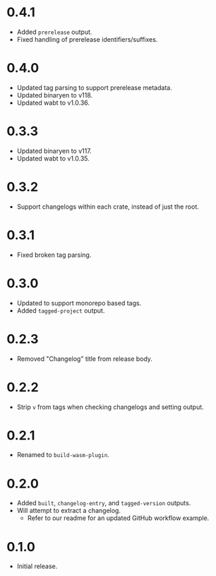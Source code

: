 # 0.4.1

- Added `prerelease` output.
- Fixed handling of prerelease identifiers/suffixes.

# 0.4.0

- Updated tag parsing to support prerelease metadata.
- Updated binaryen to v118.
- Updated wabt to v1.0.36.

# 0.3.3

- Updated binaryen to v117.
- Updated wabt to v1.0.35.

# 0.3.2

- Support changelogs within each crate, instead of just the root.

# 0.3.1

- Fixed broken tag parsing.

# 0.3.0

- Updated to support monorepo based tags.
- Added `tagged-project` output.

# 0.2.3

- Removed "Changelog" title from release body.

# 0.2.2

- Strip `v` from tags when checking changelogs and setting output.

# 0.2.1

- Renamed to `build-wasm-plugin`.

# 0.2.0

- Added `built`, `changelog-entry`, and `tagged-version` outputs.
- Will attempt to extract a changelog.
  - Refer to our readme for an updated GitHub workflow example.

# 0.1.0

- Initial release.
